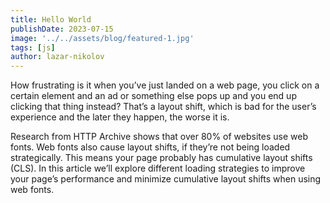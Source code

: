```yaml
---
title: Hello World
publishDate: 2023-07-15
image: '../../assets/blog/featured-1.jpg'
tags: [js]
author: lazar-nikolov
---
```


How frustrating is it when you’ve just landed on a web page, you click on a
certain element and an ad or something else pops up and you end up clicking that
thing instead? That’s a layout shift, which is bad for the user’s experience and
the later they happen, the worse it is.

Research from HTTP Archive shows that over 80% of websites use web fonts. Web
fonts also cause layout shifts, if they’re not being loaded strategically. This
means your page probably has cumulative layout shifts (CLS). In this article
we’ll explore different loading strategies to improve your page’s performance
and minimize cumulative layout shifts when using web fonts.
